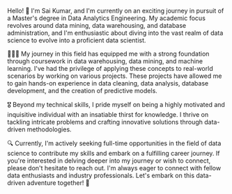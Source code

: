 Hello! 👋 I'm Sai Kumar, and I'm currently on an exciting journey in pursuit of a Master's degree in Data Analytics Engineering. My academic focus revolves around data mining, data warehousing, and database administration, and I'm enthusiastic about diving into the vast realm of data science to evolve into a proficient data scientist.

👨🏻‍💻 My journey in this field has equipped me with a strong foundation through coursework in data warehousing, data mining, and machine learning. I've had the privilege of applying these concepts to real-world scenarios by working on various projects. These projects have allowed me to gain hands-on experience in data cleaning, data analysis, database development, and the creation of predictive models.

🎖 Beyond my technical skills, I pride myself on being a highly motivated and inquisitive individual with an insatiable thirst for knowledge. I thrive on tackling intricate problems and crafting innovative solutions through data-driven methodologies.

🔍 Currently, I'm actively seeking full-time opportunities in the field of data science to contribute my skills and embark on a fulfilling career journey. If you're interested in delving deeper into my journey or wish to connect, please don't hesitate to reach out. I'm always eager to connect with fellow data enthusiasts and industry professionals. Let's embark on this data-driven adventure together! 🌟
